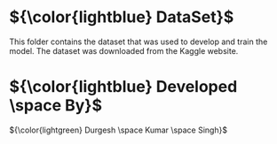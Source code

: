 # ${\color{lightblue} DataSet}$

This folder contains the dataset that was used to develop and train the model. The dataset was downloaded from the Kaggle website.

# ${\color{lightblue} Developed \space By}$
${\color{lightgreen} Durgesh \space Kumar \space Singh}$
